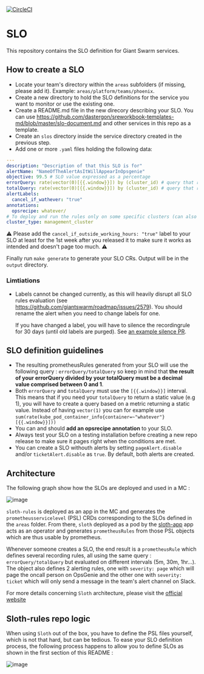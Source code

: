 [![CircleCI](https://dl.circleci.com/status-badge/img/gh/giantswarm/sloth-rules/tree/main.svg?style=svg&circle-token=dd0a8499874cd79f634d33b9d52b6ad912093741)](https://dl.circleci.com/status-badge/redirect/gh/giantswarm/sloth-rules/tree/main)

# SLO

This repository contains the SLO definition for Giant Swarm services.

## How to create a SLO

- Locate your team's directory within the `areas` subfolders (if missing, please add it). Example: `areas/platform/teams/phoenix`.
- Create a new directory to hold the SLO definitions for the service you want to monitor or use the existing one.
- Create a README.md file in the new direcory describing your SLO. You can use https://github.com/dastergon/sreworkbook-templates-md/blob/master/slo-document.md and other services in this repo as a template.
- Create an `slos` directory inside the service directory created in the previous step.
- Add one or more `.yaml` files holding the following data:

```yaml
---
description: "Description of that this SLO is for"
alertName: "NameOfTheAlertAsItWillAppearInOpsgenie"
objective: 99.5 # SLO value expressed as a percentage
errorQuery: rate(vector(0)[{{.window}}]) by (cluster_id) # query that returns the number of error occourences. Always use the `by (cluster_id)` clause if this metric is related to k8s clusters and use `{{.window}}` placeholder for time intervals. 
totalQuery: rate(vector(0)[{{.window}}]) by (cluster_id) # query that returns the total number of events (errors and successes). Always use the `by (cluster_id)` clause if this metric is related to k8s clusters and use `{{.window}}` placeholder for time intervals.
alertLabels:
  cancel_if_wathever: "true"
annotations:
  opsrecipe: whatever/
# To deploy and run the rules only on some specific clusters (can also be set to workload_cluster)
cluster_type: management_cluster
```

:warning: Please add the `cancel_if_outside_working_hours: "true"` label to your SLO at least for the 1st week after you released it to make sure it works as intended and doesn't page too much. :warning:

Finally run `make generate` to generate your SLO CRs. Output will be in the `output` directory.

### Limtiations

- Labels cannot be changed currently, as this will heavily disrupt all SLO rules evaluation (see https://github.com/giantswarm/roadmap/issues/2579).
  You should rename the alert when you need to change labels for one.

  If you have changed a label, you will have to silence the recordingrule for 30 days (until old labels are purged). See [an example silence PR](https://github.com/giantswarm/silences/pull/1179).

## SLO definition guidelines

- The resulting prometheusRules generated from your SLO will use the following query : `errorQuery/totalQuery` so keep in mind that **the result of your errorQuery divided by your totalQuery must be a decimal value comprised between 0 and 1**.
- Both `errorQuery` and `totalQuery` must use the `[{{.window}}]` interval. This means that if you need your `totalQuery` to return a static value (e.g 1), you will have to create a query based on a metric returning a static value.
Instead of having `vector(1)` you can for example use `sum(rate(kube_pod_container_info{container=~"whatever"}[{{.window}}]))`
- You can and should **add an opsrecipe annotation** to your SLO.
- Always test your SLO on a testing installation before creating a new repo release to make sure it pages right when the conditions are met.
- You can create a SLO withouth alerts by setting `pageAlert.disable` and/or `ticketAlert.disable` as `true`. By default, both alerts are created.

## Architecture

The following graph show how the SLOs are deployed and used in a MC :

![image](images/sloth-architecture.png)

`sloth-rules` is deployed as an app in the MC and generates the `prometheusservicelevel` (PSL) CRDs corresponding to the SLOs defined in the `areas` folder. From there, `sloth` deployed as a pod by the [sloth-app](https://github.com/giantswarm/sloth-app) app acts as an operator and generates `prometheusRules` from those PSL objects which are thus usable by prometheus.

Whenever someone creates a SLO, the end result is a `prometheusRule` which defines several recording rules, all using the same query : `errorQuery/totalQuery` but evaluated on different intervals (5m, 30m, 1hr...). The object also defines 2 alerting rules, one with `severity: page` which will page the oncall person on OpsGenie and the other one with `severity: ticket` which will only send a message in the team's alert channel on Slack.

For more details concerning `Sloth` architecture, please visit the [official website](https://sloth.dev/introduction/architecture/)

## Sloth-rules repo logic

When using `Sloth` out of the box, you have to define the PSL files yourself, which is not that hard, but can be tedious. To ease your SLO definition process, the following process happens to allow you to define SLOs as shown in the first section of this README :

![image](images/sloth-rules.png)
